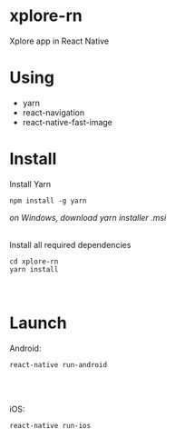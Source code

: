 # xplore-rn
Xplore app in React Native

# Using
- yarn
- react-navigation
- react-native-fast-image

# Install
Install Yarn
```
npm install -g yarn
```

*on Windows, download yarn installer .msi*
<br><br>

Install all required dependencies
```
cd xplore-rn
yarn install
```
<br>

# Launch

Android:
```
react-native run-android
```
<br><br>

iOS:
```
react-native run-ios
```
